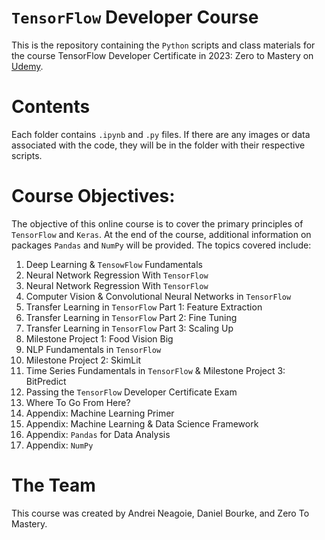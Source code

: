 # `TensorFlow` Developer Course

This is the repository containing the `Python` scripts and class materials for the course TensorFlow Developer Certificate in 2023: Zero to Mastery on [Udemy](https://www.udemy.com/course/tensorflow-developer-certificate-machine-learning-zero-to-mastery/).

# Contents

Each folder contains `.ipynb` and `.py` files. If there are any images or data associated with the code, they will be in the folder with their respective scripts. 

# Course Objectives:

The objective of this online course is to cover the primary principles of `TensorFlow` and `Keras`. At the end of the course, additional information on packages `Pandas` and `NumPy` will be provided. The topics covered include:

1. Deep Learning & `TensowFlow` Fundamentals
2. Neural Network Regression With `TensorFlow`
3. Neural Network Regression With `TensorFlow`
4. Computer Vision & Convolutional Neural Networks in `TensorFlow`
5. Transfer Learning in `TensorFlow` Part 1: Feature Extraction
6. Transfer Learning in `TensorFlow` Part 2: Fine Tuning
7. Transfer Learning in `TensorFlow` Part 3: Scaling Up
8. Milestone Project 1: Food Vision Big
9. NLP Fundamentals in `TensorFlow`
10. Milestone Project 2: SkimLit
11. Time Series Fundamentals in `TensorFlow` & Milestone Project 3: BitPredict
12. Passing the `TensorFlow` Developer Certificate Exam
13. Where To Go From Here?
14. Appendix: Machine Learning Primer
15. Appendix: Machine Learning & Data Science Framework
16. Appendix: `Pandas` for Data Analysis 
17. Appendix: `NumPy`

# The Team 

This course was created by Andrei Neagoie, Daniel Bourke, and Zero To Mastery. 
